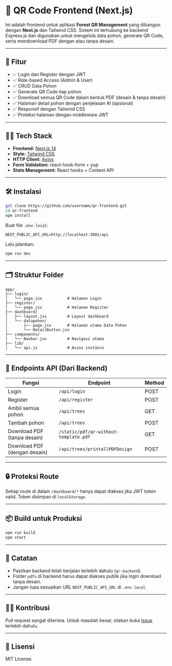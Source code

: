 # 🌲 QR Code Frontend (Next.js)

Ini adalah frontend untuk aplikasi **Forest QR Management** yang dibangun dengan **Next.js** dan Tailwind CSS. Sistem ini terhubung ke backend Express.js dan digunakan untuk mengelola data pohon, generate QR Code, serta mendownload PDF dengan atau tanpa desain.

---

## 🚀 Fitur

- ✅ Login dan Register dengan JWT
- ✅ Role-based Access (Admin & User)
- ✅ CRUD Data Pohon
- ✅ Generate QR Code tiap pohon
- ✅ Download semua QR Code dalam bentuk PDF (desain & tanpa desain)
- ✅ Halaman detail pohon dengan penjelasan AI (opsional)
- ✅ Responsif dengan Tailwind CSS
- ✅ Proteksi halaman dengan middleware JWT

---

## 🧑‍💻 Tech Stack

- **Frontend:** [Next.js 14](https://nextjs.org/)
- **Style:** [Tailwind CSS](https://tailwindcss.com/)
- **HTTP Client:** [Axios](https://axios-http.com/)
- **Form Validation:** react-hook-form + yup
- **State Management:** React hooks + Context API

---

## 🛠️ Instalasi

```bash
git clone https://github.com/username/qr-frontend.git
cd qr-frontend
npm install
```

Buat file `.env.local`:

```
NEXT_PUBLIC_API_URL=http://localhost:3001/api
```

Lalu jalankan:

```bash
npm run dev
```

---

## 🗂️ Struktur Folder

```
app/
├── login/
│   └── page.jsx           # Halaman Login
├── register/
│   └── page.jsx           # Halaman Register
├── dashboard/
│   ├── layout.jsx         # Layout dashboard
│   └── datapohon/
│       ├── page.jsx       # Halaman utama Data Pohon
│       └── DetailButton.jsx
├── components/
│   └── Navbar.jsx         # Navigasi utama
├── lib/
│   └── api.js             # Axios instance
```

---

## 🧾 Endpoints API (Dari Backend)

| Fungsi                     | Endpoint                              | Method |
|---------------------------|----------------------------------------|--------|
| Login                     | `/api/login`                           | POST   |
| Register                  | `/api/register`                        | POST   |
| Ambil semua pohon         | `/api/trees`                           | GET    |
| Tambah pohon              | `/api/trees`                           | POST   |
| Download PDF (tanpa desain) | `/static/pdf/qr-without-template.pdf` | GET    |
| Download PDF (dengan desain) | `/api/trees/printallPDFDesign`        | POST   |

---

## 🔒 Proteksi Route

Setiap route di dalam `/dashboard/*` hanya dapat diakses jika JWT token valid. Token disimpan di `localStorage`.

---

## 📦 Build untuk Produksi

```bash
npm run build
npm start
```

---

## 📝 Catatan

- Pastikan backend telah berjalan terlebih dahulu (`qr-backend`).
- Folder `pdfs` di backend harus dapat diakses publik jika ingin download tanpa desain.
- Jangan lupa sesuaikan URL `NEXT_PUBLIC_API_URL` di `.env.local`.

---

## 👨‍💻 Kontribusi

Pull request sangat diterima. Untuk masalah besar, silakan buka [Issue](https://github.com/username/qr-frontend/issues) terlebih dahulu.

---

## 📄 Lisensi

MIT License.